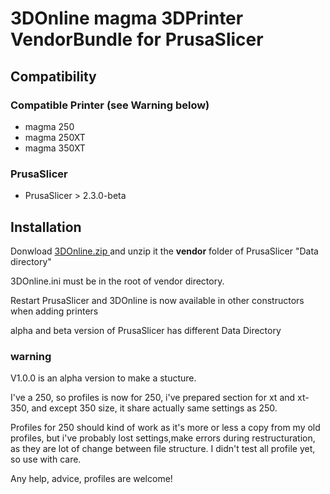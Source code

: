 
# 3DOnline magma 3DPrinter VendorBundle for PrusaSlicer
## Compatibility
### Compatible Printer (see Warning below)
- magma 250
- magma 250XT
- magma 350XT

### PrusaSlicer 
- PrusaSlicer > 2.3.0-beta

## Installation
Donwload [ 3DOnline.zip ]( https://raw.githubusercontent.com/belese/PrusaSlicer-magma250/master/3DOnline.zip ) and unzip it the **vendor** folder of PrusaSlicer "Data directory"

3DOnline.ini must be in the root of vendor directory.

Restart PrusaSlicer and 3DOnline is now available in other constructors when adding printers

alpha and beta version of PrusaSlicer has different Data Directory

### warning
V1.0.0 is an alpha version to make a stucture. 

I've a 250, so profiles is now for 250, 
i've prepared section for xt and xt-350, and except 350 size, it share actually same settings as 250.

Profiles for 250 should kind of work as it's more or less a copy from my old profiles, 
but i've probably lost settings,make errors during  restructuration, as they are lot of change between file structure.
I didn't test all profile yet, so use with care.

Any help, advice, profiles are welcome!





